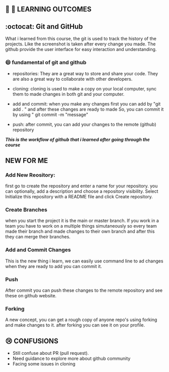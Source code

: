 ## :wave: 📝 LEARNING OUTCOMES

## :octocat: Git and GitHub

What i learned from this course, the git is used to track the history of the projects. Like the screenshot is taken after every change you made. The github provide the user interface for easy interaction and understanding.

### :smile: fundamental of git and github

* repositories: They are a great way to store and share your code. They are also a great way to collaborate with other developers.

* cloning: cloning is used to make a copy on your local computer, sync them to made changes in both git and your computer.

* add and commit: when you make any changes first you can add by "git add . " and after these changes are ready to made So, you can commit it by using " git commit -m "message" 

* push: after commit, you can add your changes to the remote (github) repository

***This is the workflow of github that i learned after going through the course*** 

##  NEW FOR ME
### Add New Reository: 

first go to create the repository and enter a name for your repository. you can optionally, add a description and choose a repository visibility. Select Initialize this repository with a README file and click Create repository.

### Create Branches

when you start the project it is the main or master branch. If you work in a team you have to work on a multiple things simutaneously so every team made their branch and made changes to their own branch and after this they can merge their branches.

### Add and Commit Changes

This is the new thing i learn, we can easily use command line to ad changes when they are ready to add you can commit it.

### Push

After commit you can push these changes to the remote repository and see these on github website.


### Forking

A new concept, you can get a rough copy of anyone repo's using forking and make changes to it. after forking you can see it on your profile. 

## :cry: CONFUSIONS

* Still confuse about PR (pull request). 
* Need guidance to explore more about github community
* Facing some issues in cloning
